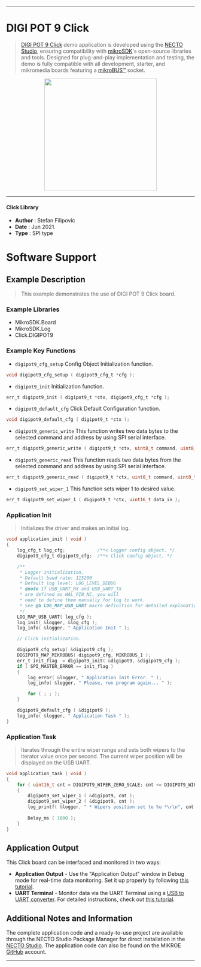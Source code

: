
---
# DIGI POT 9 Click

> [DIGI POT 9 Click](https://www.mikroe.com/?pid_product=MIKROE-4727) demo application is developed using
the [NECTO Studio](https://www.mikroe.com/necto), ensuring compatibility with [mikroSDK](https://www.mikroe.com/mikrosdk)'s
open-source libraries and tools. Designed for plug-and-play implementation and testing, the demo is fully compatible with
all development, starter, and mikromedia boards featuring a [mikroBUS&trade;](https://www.mikroe.com/mikrobus) socket.

<p align="center">
  <img src="https://www.mikroe.com/?pid_product=MIKROE-4727&image=1" height=300px>
</p>

---

#### Click Library

- **Author**        : Stefan Filipovic
- **Date**          : Jun 2021.
- **Type**          : SPI type

# Software Support

## Example Description

> This example demonstrates the use of DIGI POT 9 Click board.

### Example Libraries

- MikroSDK.Board
- MikroSDK.Log
- Click.DIGIPOT9

### Example Key Functions

- `digipot9_cfg_setup` Config Object Initialization function.
```c
void digipot9_cfg_setup ( digipot9_cfg_t *cfg );
```

- `digipot9_init` Initialization function.
```c
err_t digipot9_init ( digipot9_t *ctx, digipot9_cfg_t *cfg );
```

- `digipot9_default_cfg` Click Default Configuration function.
```c
void digipot9_default_cfg ( digipot9_t *ctx );
```

- `digipot9_generic_write` This function writes two data bytes to the selected command and address by using SPI serial interface.
```c
err_t digipot9_generic_write ( digipot9_t *ctx, uint8_t command, uint8_t address, uint16_t data_in );
```

- `digipot9_generic_read` This function reads two data bytes from the selected command and address by using SPI serial interface.
```c
err_t digipot9_generic_read ( digipot9_t *ctx, uint8_t command, uint8_t address, uint16_t *data_out );
```

- `digipot9_set_wiper_1` This function sets wiper 1 to desired value.
```c
err_t digipot9_set_wiper_1 ( digipot9_t *ctx, uint16_t data_in );
```

### Application Init

> Initializes the driver and makes an initial log.

```c
void application_init ( void )
{
    log_cfg_t log_cfg;            /**< Logger config object. */
    digipot9_cfg_t digipot9_cfg;  /**< Click config object. */

    /** 
     * Logger initialization.
     * Default baud rate: 115200
     * Default log level: LOG_LEVEL_DEBUG
     * @note If USB_UART_RX and USB_UART_TX 
     * are defined as HAL_PIN_NC, you will 
     * need to define them manually for log to work. 
     * See @b LOG_MAP_USB_UART macro definition for detailed explanation.
     */
    LOG_MAP_USB_UART( log_cfg );
    log_init( &logger, &log_cfg );
    log_info( &logger, " Application Init " );

    // Click initialization.

    digipot9_cfg_setup( &digipot9_cfg );
    DIGIPOT9_MAP_MIKROBUS( digipot9_cfg, MIKROBUS_1 );
    err_t init_flag  = digipot9_init( &digipot9, &digipot9_cfg );
    if ( SPI_MASTER_ERROR == init_flag ) 
    {
        log_error( &logger, " Application Init Error. " );
        log_info( &logger, " Please, run program again... " );

        for ( ; ; );
    }

    digipot9_default_cfg ( &digipot9 );
    log_info( &logger, " Application Task " );
}
```

### Application Task

> Iterates through the entire wiper range and sets both wipers to 
> the iterator value once per second. 
> The current wiper position will be displayed on the USB UART.

```c
void application_task ( void )
{
    for ( uint16_t cnt = DIGIPOT9_WIPER_ZERO_SCALE; cnt <= DIGIPOT9_WIPER_FULL_SCALE; cnt += 50 )
    {
        digipot9_set_wiper_1 ( &digipot9, cnt );
        digipot9_set_wiper_2 ( &digipot9, cnt );
        log_printf( &logger, " * Wipers position set to %u *\r\n", cnt );
        
        Delay_ms ( 1000 );
    }
}
```

## Application Output

This Click board can be interfaced and monitored in two ways:
- **Application Output** - Use the "Application Output" window in Debug mode for real-time data monitoring.
Set it up properly by following [this tutorial](https://www.youtube.com/watch?v=ta5yyk1Woy4).
- **UART Terminal** - Monitor data via the UART Terminal using
a [USB to UART converter](https://www.mikroe.com/click/interface/usb?interface*=uart,uart). For detailed instructions,
check out [this tutorial](https://help.mikroe.com/necto/v2/Getting%20Started/Tools/UARTTerminalTool).

## Additional Notes and Information

The complete application code and a ready-to-use project are available through the NECTO Studio Package Manager for 
direct installation in the [NECTO Studio](https://www.mikroe.com/necto). The application code can also be found on
the MIKROE [GitHub](https://github.com/MikroElektronika/mikrosdk_click_v2) account.

---
